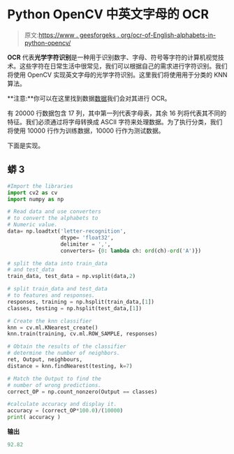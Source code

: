 # Python OpenCV 中英文字母的 OCR

> 原文:[https://www . geesforgeks . org/ocr-of-English-alphabets-in-python-opencv/](https://www.geeksforgeeks.org/ocr-of-english-alphabets-in-python-opencv/)

**OCR** 代表**光学字符识别**是一种用于识别数字、字母、符号等字符的计算机视觉技术。这些字符在日常生活中很常见，我们可以根据自己的需求进行字符识别。我们将使用 OpenCV 实现英文字母的光学字符识别。这里我们将使用用于分类的 KNN 算法。

**注意:**你可以在这里找到数据[数据](https://github.com/opencv/opencv/blob/master/samples/data/letter-recognition.data)我们会对其进行 OCR。

有 20000 行数据包含 17 列，其中第一列代表字母表，其余 16 列将代表其不同的特征。我们必须通过将字母转换成 ASCII 字符来处理数据。为了执行分类，我们将使用 10000 行作为训练数据，10000 行作为测试数据。

下面是实现。

## 蟒 3

```py
#Import the libraries
import cv2 as cv
import numpy as np

# Read data and use converters
# to convert the alphabets to
# Numeric value.
data= np.loadtxt('letter-recognition',
                 dtype= 'float32',
                 delimiter = ',',
                 converters= {0: lambda ch: ord(ch)-ord('A')})

# split the data into train_data
# and test_data
train_data, test_data = np.vsplit(data,2)

# split train_data and test_data
# to features and responses.
responses, training = np.hsplit(train_data,[1])
classes, testing = np.hsplit(test_data,[1])

# Create the knn classifier
knn = cv.ml.KNearest_create()
knn.train(training, cv.ml.ROW_SAMPLE, responses)

# Obtain the results of the classifier
# determine the number of neighbors.
ret, Output, neighbours,
distance = knn.findNearest(testing, k=7)

# Match the Output to find the
# number of wrong predictions.
correct_OP = np.count_nonzero(Output == classes)

#calculate accuracy and display it.
accuracy = (correct_OP*100.0)/(10000)
print( accuracy )
```

**输出**

```py
92.82
```